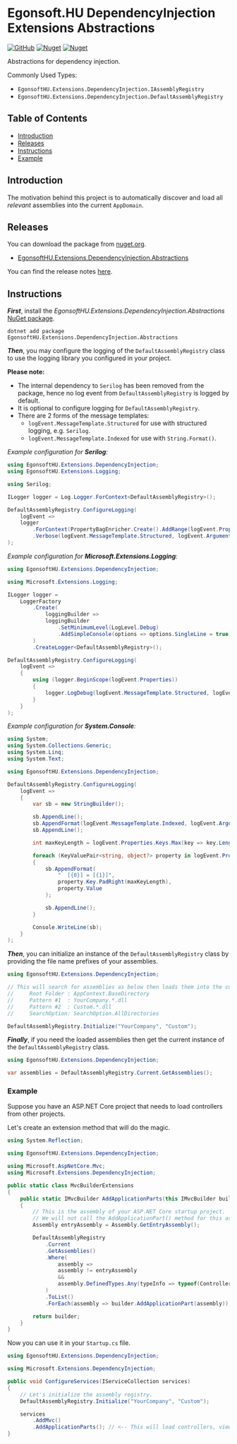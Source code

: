# Egonsoft.HU DependencyInjection Extensions Abstractions

[![GitHub](https://img.shields.io/github/license/gcsizmadia/EgonsoftHU.Extensions.DependencyInjection.Abstractions?label=License)](https://opensource.org/licenses/MIT)
[![Nuget](https://img.shields.io/nuget/v/EgonsoftHU.Extensions.DependencyInjection.Abstractions?label=NuGet)](https://www.nuget.org/packages/EgonsoftHU.Extensions.DependencyInjection.Abstractions)
[![Nuget](https://img.shields.io/nuget/dt/EgonsoftHU.Extensions.DependencyInjection.Abstractions?label=Downloads)](https://www.nuget.org/packages/EgonsoftHU.Extensions.DependencyInjection.Abstractions)

Abstractions for dependency injection.

Commonly Used Types:
- `EgonsoftHU.Extensions.DependencyInjection.IAssemblyRegistry`
- `EgonsoftHU.Extensions.DependencyInjection.DefaultAssemblyRegistry`

## Table of Contents

- [Introduction](#introduction)
- [Releases](#releases)
- [Instructions](#instructions)
- [Example](#example)

## Introduction

The motivation behind this project is to automatically discover and load all _relevant_ assemblies into the current `AppDomain`.

## Releases

You can download the package from [nuget.org](https://www.nuget.org/).
- [EgonsoftHU.Extensions.DependencyInjection.Abstractions](https://www.nuget.org/packages/EgonsoftHU.Extensions.DependencyInjection.Abstractions)

You can find the release notes [here](https://github.com/gcsizmadia/EgonsoftHU.Extensions.DependencyInjection.Abstractions/releases).

## Instructions

***First***, install the *EgonsoftHU.Extensions.DependencyInjection.Abstractions* [NuGet package](https://www.nuget.org/packages/EgonsoftHU.Extensions.DependencyInjection.Abstractions).
```
dotnet add package EgonsoftHU.Extensions.DependencyInjection.Abstractions
```

***Then***, you may configure the logging of the `DefaultAssemblyRegistry` class to use the logging library you configured in your project.

**Please note:**
- The internal dependency to `Serilog` has been removed from the package, hence no log event from `DefaultAssemblyRegistry` is logged by default.
- It is optional to configure logging for `DefaultAssemblyRegistry`.
- There are 2 forms of the message templates:
  - `logEvent.MessageTemplate.Structured` for use with structured logging, e.g. `Serilog`.
  - `logEvent.MessageTemplate.Indexed` for use with `String.Format()`.

*Example configuration for **Serilog**:*

```csharp
using EgonsoftHU.Extensions.DependencyInjection;
using EgonsoftHU.Extensions.Logging;

using Serilog;

ILogger logger = Log.Logger.ForContext<DefaultAssemblyRegistry>();

DefaultAssemblyRegistry.ConfigureLogging(
    logEvent =>
    logger
        .ForContext(PropertyBagEnricher.Create().AddRange(logEvent.Properties))
        .Verbose(logEvent.MessageTemplate.Structured, logEvent.Arguments)
);
```

*Example configuration for **Microsoft.Extensions.Logging**:*

```csharp
using EgonsoftHU.Extensions.DependencyInjection;

using Microsoft.Extensions.Logging;

ILogger logger =
    LoggerFactory
        .Create(
            loggingBuilder =>
            loggingBuilder
                .SetMinimumLevel(LogLevel.Debug)
                .AddSimpleConsole(options => options.SingleLine = true)
        )
        .CreateLogger<DefaultAssemblyRegistry>();

DefaultAssemblyRegistry.ConfigureLogging(
    logEvent =>
    {
        using (logger.BeginScope(logEvent.Properties))
        {
            logger.LogDebug(logEvent.MessageTemplate.Structured, logEvent.Arguments);
        }
    }
);
```

*Example configuration for **System.Console**:*

```csharp
using System;
using System.Collections.Generic;
using System.Linq;
using System.Text;

using EgonsoftHU.Extensions.DependencyInjection;

DefaultAssemblyRegistry.ConfigureLogging(
    logEvent =>
    {
        var sb = new StringBuilder();

        sb.AppendLine();
        sb.AppendFormat(logEvent.MessageTemplate.Indexed, logEvent.Arguments);
        sb.AppendLine();

        int maxKeyLength = logEvent.Properties.Keys.Max(key => key.Length);

        foreach (KeyValuePair<string, object?> property in logEvent.Properties)
        {
            sb.AppendFormat(
                "  [{0}] = [{1}]",
                property.Key.PadRight(maxKeyLength),
                property.Value
            );

            sb.AppendLine();
        }

        Console.WriteLine(sb);
    }
);
```

***Then***, you can initialize an instance of the `DefaultAssemblyRegistry` class by providing the file name prefixes of your assemblies.

```csharp
using EgonsoftHU.Extensions.DependencyInjection;

// This will search for assemblies as below then loads them into the current AppDomain:
//     Root Folder : AppContext.BaseDirectory
//     Pattern #1  : YourCompany.*.dll
//     Pattern #2  : Custom.*.dll
//     SearchOption: SearchOption.AllDirectories

DefaultAssemblyRegistry.Initialize("YourCompany", "Custom");
```

***Finally***, if you need the loaded assemblies then get the current instance of the `DefaultAssemblyRegistry` class.

```csharp
using EgonsoftHU.Extensions.DependencyInjection;

var assemblies = DefaultAssemblyRegistry.Current.GetAssemblies();
```

### Example

Suppose you have an ASP.NET Core project that needs to load controllers from other projects.

Let's create an extension method that will do the magic.

```csharp
using System.Reflection;

using EgonsoftHU.Extensions.DependencyInjection;

using Microsoft.AspNetCore.Mvc;
using Microsoft.Extensions.DependencyInjection;

public static class MvcBuilderExtensions
{
    public static IMvcBuilder AddApplicationParts(this IMvcBuilder builder)
    {
        // This is the assembly of your ASP.NET Core startup project.
        // We will not call the AddApplicationPart() method for this assembly.
        Assembly entryAssembly = Assembly.GetEntryAssembly();

        DefaultAssemblyRegistry
            .Current
            .GetAssemblies()
            .Where(
                assembly =>
                assembly != entryAssembly
                &&
                assembly.DefinedTypes.Any(typeInfo => typeof(ControllerBase).IsAssignableFrom(typeInfo))
            )
            .ToList()
            .ForEach(assembly => builder.AddApplicationPart(assembly));

        return builder;
    }
}
```

Now you can use it in your `Startup.cs` file.

```csharp
using EgonsoftHU.Extensions.DependencyInjection;

using Microsoft.Extensions.DependencyInjection;

public void ConfigureServices(IServiceCollection services)
{
    // Let's initialize the assembly registry.
    DefaultAssemblyRegistry.Initialize("YourCompany", "Custom");

    services
        .AddMvc()
        .AddApplicationParts(); // <-- This will load controllers, view components, or tag helpers from all assemblies other than the entry assembly.
}
```
